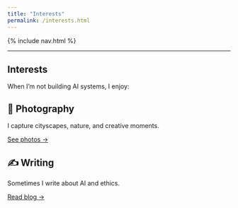 ```yaml
---
title: "Interests"
permalink: /interests.html
---
```


<link rel="stylesheet" href="{{ '/assets/css/custom.css?v=8' | relative_url }}">
{% include nav.html %}

---


<section class="section-box">
  <h1>Interests</h1>
  <p>
  When I’m not building AI systems, I enjoy:
  <p>
  <div class="card-grid">
    <div class="card">
      <h2>📸 Photography</h2>
      <p>I capture cityscapes, nature, and creative moments.</p>
      <a href="https://www.flickr.com/people/203606562@N02/">See photos →</a>
    </div>
    <div class="card">
      <h2>✍ Writing</h2>
      <p>Sometimes I write about AI and ethics.</p>
      <a href="https://medium.com/">Read blog →</a>
    </div>
  </div>
</section>